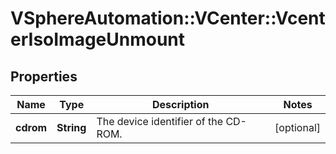 # VSphereAutomation::VCenter::VcenterIsoImageUnmount

## Properties
Name | Type | Description | Notes
------------ | ------------- | ------------- | -------------
**cdrom** | **String** | The device identifier of the CD-ROM. | [optional] 


